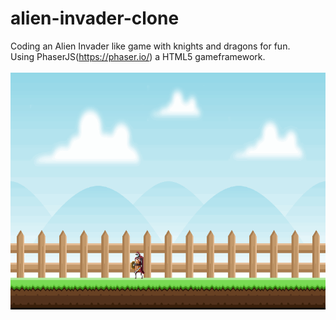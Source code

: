 # alien-invader-clone
Coding an Alien Invader like game with knights and dragons for fun.\
Using PhaserJS(https://phaser.io/) a HTML5 gameframework.\
\
![](assets/aic-gif-git.gif)
